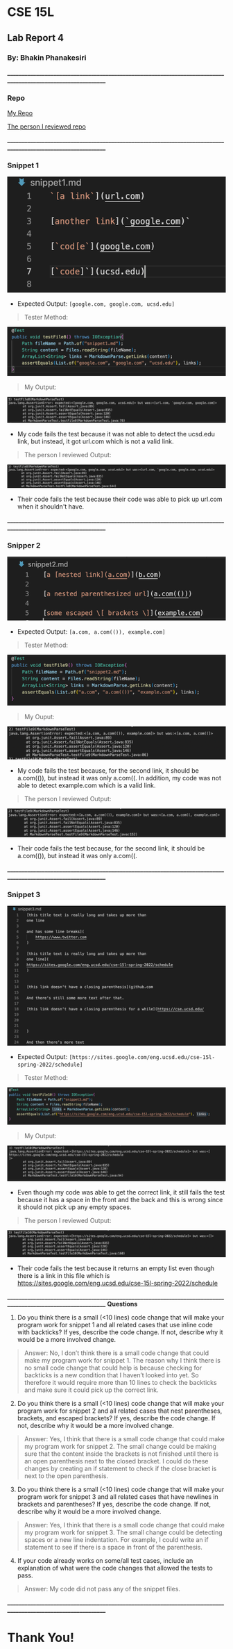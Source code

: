 # CSE 15L
## Lab Report 4
### By: Bhakin Phanakesiri 

**_____________________________________________________________________________________________________________**
### **Repo**

[My Repo](https://github.com/bhakin/markdown-parser)

[The person I reviewed repo](https://github.com/Trinnnn/markdown-parser)

**_____________________________________________________________________________________________________________**
### **Snippet 1**

![pic1](snippet1.png)
- Expected Output: ```[google.com, google.com, ucsd.edu]```

> Tester Method:

![test1](Tester1.png)


> My Output: 

![output1](myoutput1.png)

- My code fails the test because it was not able to detect the ucsd.edu link, but instead, it got url.com which is not a valid link. 



> The person I reviewed Output:

![output2](Reviewed1.png)

- Their code fails the test because their code was able to pick up url.com when it shouldn't have. 




**_____________________________________________________________________________________________________________**
### **Snipper 2**

![pic2](snippet2.png)
- Expected Output: ```[a.com, a.com(()), example.com]```

> Tester Method:

![test2](Tester2.png) 


> My Ouput:

![output3](myoutput2.png)
- My code fails the test because, for the second link, it should be a.com(()), but instead it was only a.com((. In addition, my code was not able to detect example.com which is a valid link. 


> The person I reviewed Output: 

![output4](Reviewed2.png)
- Their code fails the test because, for the second link, it should be a.com(()), but instead it was only a.com((.



**_____________________________________________________________________________________________________________**
### **Snippet 3**

![pic3](snippet3.png)
- Expected Output: ```[https://sites.google.com/eng.ucsd.edu/cse-15l-spring-2022/schedule]```

> Tester Method:

![test3](Tester3.png)


> My Output:

![output5](myoutput3.png)
- Even though my code was able to get the correct link, it still fails the test because it has a space in the front and the back and this is wrong since it should not pick up any empty spaces. 


> The person I reviewed Output: 

![output6](Reviewed3.png)

- Their code fails the test because it returns an empty list even though there is a link in this file which is https://sites.google.com/eng.ucsd.edu/cse-15l-spring-2022/schedule



**_____________________________________________________________________________________________________________**
**Questions**

1) Do you think there is a small (<10 lines) code change that will make your program work for snippet 1 and all related cases that use inline code with backticks? If yes, describe the code change. If not, describe why it would be a more involved change.

>Answer: No, I don’t think there is a small code change that could make my program work for snippet 1. The reason why I think there is no small code change that could help is because checking for backticks is a new condition that I haven’t looked into yet. So therefore it would require more than 10 lines to check the backticks and make sure it could pick up the correct link.


2) Do you think there is a small (<10 lines) code change that will make your program work for snippet 2 and all related cases that nest parentheses, brackets, and escaped brackets? If yes, describe the code change. If not, describe why it would be a more involved change.

>Answer: Yes, I think that there is a small code change that could make my program work for snippet 2. The small change could be making sure that the content inside the brackets is not finished until there is an open parenthesis next to the closed bracket. I could do these changes by creating an if statement to check if the close bracket is next to the open parenthesis. 


3) Do you think there is a small (<10 lines) code change that will make your program work for snippet 3 and all related cases that have newlines in brackets and parentheses? If yes, describe the code change. If not, describe why it would be a more involved change.

>Answer: Yes, I think that there is a small code change that could make my program work for snippet 3. The small change could be detecting spaces or a new line indentation. For example, I could write an if statement to see if there is a space in front of the parenthesis. 

4) If your code already works on some/all test cases, include an explanation of what were the code changes that allowed the tests to pass.

>Answer: My code did not pass any of the snippet files. 

**_____________________________________________________________________________________________________________**
# Thank You!